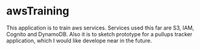 # awsTraining 

This application is to train aws services. Services used this far are S3, IAM, Cognito and DynamoDB. 
Also it is to sketch prototype for a pullups tracker application, which I would like develope near in the future.
